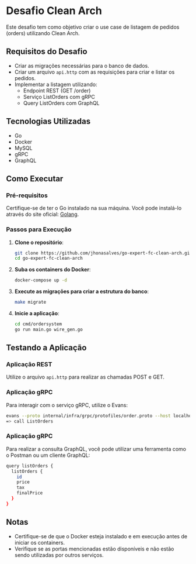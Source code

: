 # Desafio Clean Arch

Este desafio tem como objetivo criar o use case de listagem de pedidos (orders) utilizando Clean Arch.

## Requisitos do Desafio

- Criar as migrações necessárias para o banco de dados.
- Criar um arquivo `api.http` com as requisições para criar e listar os pedidos.
- Implementar a listagem utilizando:
  - Endpoint REST (GET /order)
  - Serviço ListOrders com gRPC
  - Query ListOrders com GraphQL

## Tecnologias Utilizadas

- Go
- Docker
- MySQL
- gRPC
- GraphQL

## Como Executar

### Pré-requisitos
Certifique-se de ter o Go instalado na sua máquina. Você pode instalá-lo através do site oficial: [Golang](https://golang.org/).

### Passos para Execução

1. **Clone o repositório**:
   ```bash
   git clone https://github.com/jhonasalves/go-expert-fc-clean-arch.git
   cd go-expert-fc-clean-arch
   ```

2. **Suba os containers do Docker**:
    ```bash
    docker-compose up -d
    ```

3. **Execute as migrações para criar a estrutura do banco**:
    ```bash
    make migrate
    ```

4. **Inicie a aplicação**:
    ```bash
    cd cmd/ordersystem
    go run main.go wire_gen.go
    ```

## Testando a Aplicação

### Aplicação REST

Utilize o arquivo `api.http` para realizar as chamadas POST e GET.

### Aplicação gRPC

Para interagir com o serviço gRPC, utilize o Evans:
```bash
evans --proto internal/infra/grpc/protofiles/order.proto --host localhost --port 50051
=> call ListOrders
```

### Aplicação gRPC
Para realizar a consulta GraphQL, você pode utilizar uma ferramenta como o Postman ou um cliente GraphQL:
```bash
query listOrders {
  listOrders {
    id
    price
    tax
    finalPrice
  }
}
```

## Notas
- Certifique-se de que o Docker esteja instalado e em execução antes de iniciar os containers.
- Verifique se as portas mencionadas estão disponíveis e não estão sendo utilizadas por outros serviços.
